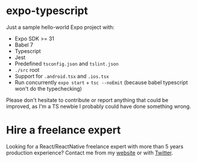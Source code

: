 # expo-typescript

Just a sample hello-world Expo project with:

- Expo SDK >= 31
- Babel 7
- Typescript
- Jest
- Predefined `tsconfig.json` and `tslint.json`
- `./src` root
- Support for `.android.tsx` and `.ios.tsx`
- Run concurrently `expo start` + `tsc --noEmit` (because babel typescript won't do the typechecking)

Please don't hesitate to contribute or report anything that could be improved, as I'm a TS newbie I probably could have done something wrong.


# Hire a freelance expert

Looking for a React/ReactNative freelance expert with more than 5 years production experience?
Contact me from my [website](https://sebastienlorber.com/) or with [Twitter](https://twitter.com/sebastienlorber).
